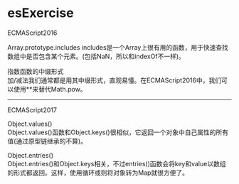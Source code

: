 # esExercise
ECMAScript2016

Array.prototype.includes
includes是一个Array上很有用的函数，用于快速查找数组中是否包含某个元素。(包括NaN，所以和indexOf不一样)。

指数函数的中缀形式  
加/减法我们通常都是用其中缀形式，直观易懂。在ECMAScript2016中，我们可以使用**来替代Math.pow。
*****

ECMAScript2017

Object.values()  
Object.values()函数和Object.keys()很相似，它返回一个对象中自己属性的所有值(通过原型链继承的不算)。


Object.entries()  
Object.entries()和Object.keys相关，不过entries()函数会将key和value以数组的形式都返回。这样，使用循环或则将对象转为Map就很方便了。

